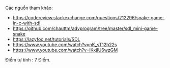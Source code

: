 Các nguồn tham khảo:
  - https://codereview.stackexchange.com/questions/212296/snake-game-in-c-with-sdl
  - https://github.com/chauttm/advprogram/tree/master/sdl_mini-game-snake 
  - https://lazyfoo.net/tutorials/SDL
  - https://www.youtube.com/watch?v=nK_sT12h22s
  - https://www.youtube.com/watch?v=lKxjIU6wzGM


Điểm tự tính : 7 Điểm.
